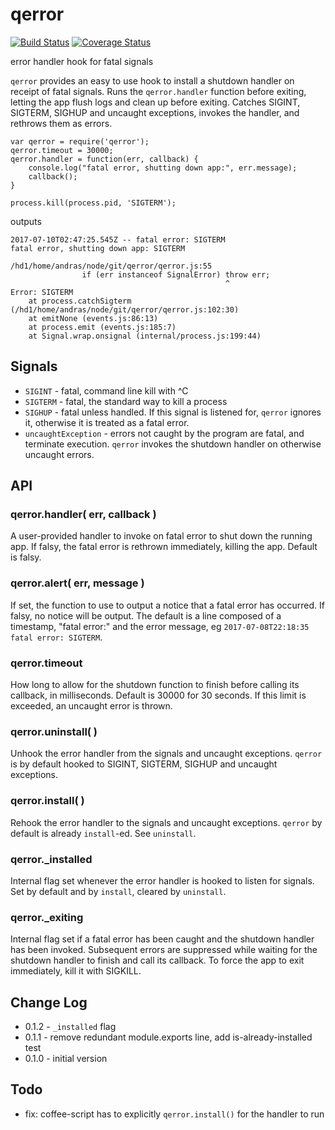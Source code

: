 qerror
================
[![Build Status](https://travis-ci.org/andrasq/node-qerror.svg?branch=master)](https://travis-ci.org/andrasq/node-qerror)
[![Coverage Status](https://codecov.io/github/andrasq/node-qerror/coverage.svg?branch=master)](https://codecov.io/github/andrasq/node-qerror?branch=master)

error handler hook for fatal signals

`qerror` provides an easy to use hook to install a shutdown handler on receipt of
fatal signals.  Runs the `qerror.handler` function before exiting, letting the app
flush logs and clean up before exiting.  Catches SIGINT, SIGTERM, SIGHUP and uncaught
exceptions, invokes the handler, and rethrows them as errors.

    var qerror = require('qerror');
    qerror.timeout = 30000;
    qerror.handler = function(err, callback) {
        console.log("fatal error, shutting down app:", err.message);
        callback();
    }

    process.kill(process.pid, 'SIGTERM');

outputs

    2017-07-10T02:47:25.545Z -- fatal error: SIGTERM
    fatal error, shutting down app: SIGTERM

    /hd1/home/andras/node/git/qerror/qerror.js:55
                    if (err instanceof SignalError) throw err;
                                                    ^
    Error: SIGTERM
        at process.catchSigterm (/hd1/home/andras/node/git/qerror/qerror.js:102:30)
        at emitNone (events.js:86:13)
        at process.emit (events.js:185:7)
        at Signal.wrap.onsignal (internal/process.js:199:44)


Signals
----------------

- `SIGINT` - fatal, command line kill with ^C
- `SIGTERM` - fatal, the standard way to kill a process
- `SIGHUP` - fatal unless handled.  If this signal is listened for, `qerror` ignores it,
        otherwise it is treated as a fatal error.
- `uncaughtException` - errors not caught by the program are fatal, and terminate
        execution.  `qerror` invokes the shutdown handler on otherwise uncaught errors.

API
----------------

### qerror.handler( err, callback )

A user-provided handler to invoke on fatal error to shut down the running app.
If falsy, the fatal error is rethrown immediately, killing the app.  Default is falsy.

### qerror.alert( err, message )

If set, the function to use to output a notice that a fatal error has occurred.
If falsy, no notice will be output.  The default is a line composed of a timestamp,
"fatal error:" and the error message, eg `2017-07-08T22:18:35 fatal error: SIGTERM`.

### qerror.timeout

How long to allow for the shutdown function to finish before calling its callback, in
milliseconds.  Default is 30000 for 30 seconds.  If this limit is exceeded, an
uncaught error is thrown.

### qerror.uninstall( )

Unhook the error handler from the signals and uncaught exceptions.  `qerror` is by
default hooked to SIGINT, SIGTERM, SIGHUP and uncaught exceptions.

### qerror.install( )

Rehook the error handler to the signals and uncaught exceptions.  `qerror` by default
is already `install`-ed.  See `uninstall`.

### qerror._installed

Internal flag set whenever the error handler is hooked to listen for signals.
Set by default and by `install`, cleared by `uninstall`.

### qerror._exiting

Internal flag set if a fatal error has been caught and the shutdown handler has
been invoked.  Subsequent errors are suppressed while waiting for the shutdown handler to
finish and call its callback.  To force the app to exit immediately, kill it with SIGKILL.


Change Log
----------------

- 0.1.2 - `_installed` flag
- 0.1.1 - remove redundant module.exports line, add is-already-installed test
- 0.1.0 - initial version

Todo
----------------

- fix: coffee-script has to explicitly `qerror.install()` for the handler to run
